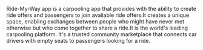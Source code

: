 Ride-My-Way app is a carpooling app that provides with the ability to create ride offers and passengers to join available ride offers.It creates a unique space, enabling exchanges between people who might have never met otherwise but who come together to share a ride.It is the world's leading carpooling platform. It's a trusted community marketplace that connects car drivers with empty seats to passengers looking for a ride.
